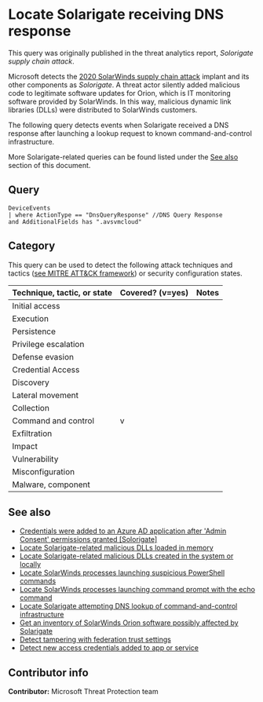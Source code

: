 # Locate Solarigate receiving DNS response

This query was originally published in the threat analytics report, *Solorigate supply chain attack*.

Microsoft detects the [2020 SolarWinds supply chain attack](https://msrc-blog.microsoft.com/2020/12/13/customer-guidance-on-recent-nation-state-cyber-attacks/) implant and its other components as *Solorigate*. A threat actor silently added malicious code to legitimate software updates for Orion, which is IT monitoring software provided by SolarWinds. In this way, malicious dynamic link libraries (DLLs) were distributed to SolarWinds customers.

The following query detects events when Solarigate received a DNS response after launching a lookup request to known command-and-control infrastructure.

More Solarigate-related queries can be found listed under the [See also](#see-also) section of this document.

## Query

```kusto
DeviceEvents
| where ActionType == "DnsQueryResponse" //DNS Query Response
and AdditionalFields has ".avsvmcloud"
```

## Category

This query can be used to detect the following attack techniques and tactics ([see MITRE ATT&CK framework](https://attack.mitre.org/)) or security configuration states.

| Technique, tactic, or state | Covered? (v=yes) | Notes |
|------------------------|----------|-------|
| Initial access |  |  |
| Execution |  |  |
| Persistence |  |  |
| Privilege escalation |  |  |
| Defense evasion |  |  |
| Credential Access |  |  |
| Discovery |  |  |
| Lateral movement |  |  |
| Collection |  |  |
| Command and control | v |  |
| Exfiltration |  |  |
| Impact |  |  |
| Vulnerability |  |  |
| Misconfiguration |  |  |
| Malware, component |  |  |

## See also

* [Credentials were added to an Azure AD application after 'Admin Consent' permissions granted [Solorigate]](../Persistence/CredentialsAddAfterAdminConsentedToApp[Solorigate].md)
* [Locate Solarigate-related malicious DLLs loaded in memory](locate-dll-loaded-in-memory[Solorigate].md)
* [Locate Solarigate-related malicious DLLs created in the system or locally](locate-dll-created-locally[Solorigate].md)
* [Locate SolarWinds processes launching suspicious PowerShell commands](launching-base64-powershell[Solorigate].md)
* [Locate SolarWinds processes launching command prompt with the echo command](launching-cmd-echo[Solorigate].md)
* [Locate Solarigate attempting DNS lookup of command-and-control infrastructure](c2-lookup-from-nonbrowser[Solorigate]..md)
* [Get an inventory of SolarWinds Orion software possibly affected by Solarigate](possible-affected-software-orion[Solorigate].md)
* [Detect tampering with federation trust settings](../Defense%20evasion/tampering-w-federation-trust-settings[Solorigate].md)
* [Detect new access credentials added to app or service](../Privilege%20escalation/new-access-credential[Solorigate].md)

## Contributor info

**Contributor:** Microsoft Threat Protection team

